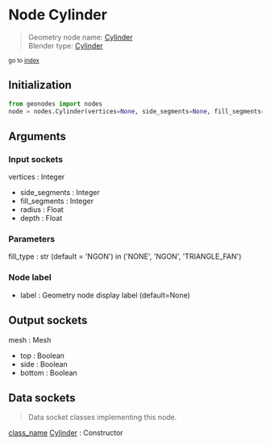 
# Node Cylinder

> Geometry node name: [Cylinder](https://docs.blender.org/manual/en/latest/modeling/geometry_nodes/material/cylinder.html)<br>
  Blender type: [Cylinder](https://docs.blender.org/api/current/bpy.types.GeometryNodeMeshCylinder.html)
  
<sub>go to [index](/docs/index.md)</sub>

## Initialization

```python
from geonodes import nodes
node = nodes.Cylinder(vertices=None, side_segments=None, fill_segments=None, radius=None, depth=None, fill_type='NGON', label=None)
```



## Arguments


### Input sockets

vertices : Integer
- side_segments : Integer
- fill_segments : Integer
- radius : Float
- depth : Float

### Parameters

fill_type : str (default = 'NGON') in ('NONE', 'NGON', 'TRIANGLE_FAN')

### Node label

- label : Geometry node display label (default=None)

## Output sockets

mesh : Mesh
- top : Boolean
- side : Boolean
- bottom : Boolean

## Data sockets

> Data socket classes implementing this node.
  
[class_name](/docs/sockets/Mesh.md) [Cylinder](/docs/sockets/Mesh.md#cylinder) : Constructor

